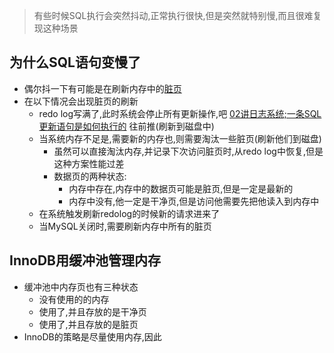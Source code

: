 > 有些时候SQL执行会突然抖动,正常执行很快,但是突然就特别慢,而且很难复现这种场景

## 为什么SQL语句变慢了
- 偶尔抖一下有可能是在刷新内存中的[脏页](00tips.md#脏页)
- 在以下情况会出现脏页的刷新
	- redo log写满了,此时系统会停止所有更新操作,吧 [02讲日志系统;一条SQL更新语句是如何执行的](02讲日志系统;一条SQL更新语句是如何执行的.md) 往前推(刷新到磁盘中)
	- 当系统内存不足是,需要新的内存也,则需要淘汰一些脏页(刷新他们到磁盘)
		- 虽然可以直接淘汰内存,并记录下次访问脏页时,从redo log中恢复,但是这种方案性能过差
		- 数据页的两种状态:
			- 内存中存在,内存中的数据页可能是脏页,但是一定是最新的
			- 内存中没有,他一定是干净页,但是访问他需要先把他读入到内存中
	- 在系统触发刷新redolog的时候新的请求进来了
	- 当MySQL关闭时,需要刷新内存中所有的脏页

## InnoDB用缓冲池管理内存
- 缓冲池中内存页也有三种状态
	- 没有使用的的内存
	- 使用了,并且存放的是干净页
	- 使用了,并且存放的是脏页
- InnoDB的策略是尽量使用内存,因此